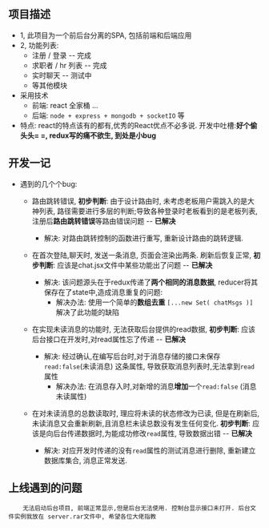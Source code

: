 ## 项目描述

+ 1,  此项目为一个前后台分离的SPA, 包括前端和后端应用
+ 2,  功能列表: 
  + 注册 / 登录  -- 完成
  + 求职者 / hr  列表  -- 完成
  + 实时聊天   -- 测试中
  + 等其他模块
+ 采用技术 
  + 前端: react 全家桶 ... 
  + 后端: `node + express + mongodb + socketIO` 等
+ 特点:  react的特点该有的都有,优秀的React优点不必多说. 
 开发中吐槽:**好个偷头头= =, redux写的痛不欲生, 到处是小bug**


## 开发一记
+ 遇到的几个个bug:

    - 路由跳转错误, **初步判断**: 由于设计路由时, 未考虑老板用户需跳入的是大神列表, 路径需要进行多层的判断;导致各种登录时老板看到的是老板列表, 注册后**路由跳转错误**等路由错误问题   -- **已解决**
        - 解决: 对路由跳转控制的函数进行重写, 重新设计路由的跳转逻辑. 


    - 在首次登陆,聊天时, 发送一条消息, 页面会渲染出两条. 刷新后恢复正常, **初步判断**: 应该是chat.jsx文件中某些功能出了问题     -- **已解决**
        - 解决: 该问题源头在于redux传递了**两个相同的消息数据**, reducer将其保存在了state中,造成消息重复的问题:
            - 解决办法: 使用一个简单的**数组去重** `[...new Set( chatMsgs )]` 解决了此功能的缺陷


    - 在实现未读消息的功能时, 无法获取后台提供的read数据, **初步判断**: 应该后台接口在开发时,对read属性忘了传递     -- **已解决**
        - 解决: 经过确认,在编写后台时,对于消息存储的接口未保存`read:false`(未读消息) 这条属性, 导致获取消息列表时,无法拿到`read`属性
            - 解决办法: 在消息存入时,对新增的消息**增加**一个`read:false` (消息未读属性)

    - 在对未读消息的总数读取时, 理应将未读的状态修改为已读, 但是在刷新后,未读消息又会重新刷新,且消息栏未读总数没有发生任何变化. **初步判断**: 应该是向后台传递数据时,为能成功修改`read`属性, 导致数据出错     -- **已解决**
        - 解决: 对应开发时传递的没有`read`属性的测试消息进行删除, 重新建立数据库集合, 消息正常发送. 
    
    
## 上线遇到的问题
        无法启动后台项目, 前端正常显示,但是后台无法使用. 控制台显示接口未打开. 后台文件实例我放在 server.rar文件中, 希望各位大佬指教 
    
